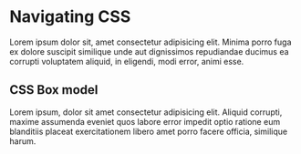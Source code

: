 <!DOCTYPE html>
<html lang="en">
<head>
    <meta charset="UTF-8">
    <meta name="viewport" content="width=device-width, initial-scale=1.0">
    <title>Week 3 Assignment</title>
    <link rel="stylesheet" href="style/style.css">
</head>
<body>
    <h1>Navigating CSS</h1>
    <P id="para">Lorem ipsum dolor sit, amet consectetur adipisicing elit. Minima porro fuga ex dolore
        suscipit similique unde aut dignissimos repudiandae ducimus ea corrupti voluptatem 
        aliquid, in eligendi, modi error, animi esse.</P>
    <h2>CSS Box model</h2>
    <p class="para2">Lorem ipsum, dolor sit amet consectetur adipisicing elit. Aliquid corrupti, maxime 
        assumenda eveniet quos labore error impedit optio ratione eum blanditiis placeat 
        exercitationem libero amet porro facere officia, similique harum.</p>
</body>
</html>

